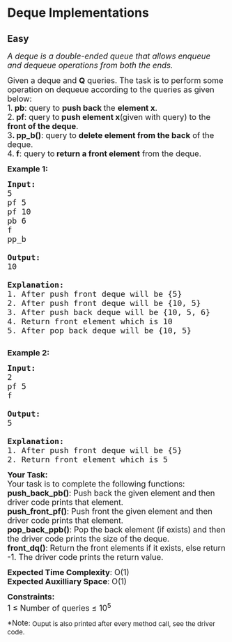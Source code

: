 # Deque Implementations
## Easy 
<div class="problem-statement">
                <p></p><p><em><span style="font-size:18px">A deque is a double-ended queue that allows enqueue and dequeue operations from both the ends.</span></em></p>

<p><span style="font-size:18px">Given a deque and <strong>Q</strong> queries. The task is to perform some operation on dequeue according to the queries as given below:<br>
1.<strong> pb</strong>: query to <strong>push back </strong>the <strong>element x</strong>.<br>
2.<strong> pf</strong>: query to<strong> push element x</strong>(given with query) to the <strong>front of the deque</strong>.<br>
3<strong>. pp_b()</strong>: query to <strong>delete element from the back</strong> of the deque.<br>
4.<strong> f</strong>: query to<strong> return a front element</strong> from the deque.</span></p>

<p><span style="font-size:18px"><strong>Example 1:</strong></span></p>

<pre><span style="font-size:18px"><strong>Input:</strong>
5
pf 5
pf 10
pb 6
f
pp_b

<strong>Output:</strong> 
10

<strong>Explanation:</strong> 
1. After push front deque will be {5}
2. After push front deque will be {10, 5}
3. After push back deque will be {10, 5, 6}
4. Return front element which is 10
5. After pop back deque will be {10, 5}
</span>
</pre>

<p><span style="font-size:18px"><strong>Example 2:</strong></span></p>

<pre><span style="font-size:18px"><strong>Input:</strong> 
2
pf 5 
f

<strong>Output:</strong> 
5 

<strong>Explanation:</strong>
1. After push front deque will be {5}
2. Return front element which is 5
</span></pre>

<p><span style="font-size:18px"><strong>Your Task:</strong><br>
Your task is to complete the following functions:<br>
<strong>push_back_pb()</strong>: Push back the given element and then driver code prints that element.<br>
<strong>push_front_pf()</strong>: Push front the given element and then driver code prints that element.<br>
<strong>pop_back_ppb()</strong>: Pop the back element (if exists) and then the driver code prints the size of the deque.<br>
<strong>front_dq()</strong>: Return the front elements if it exists, else return -1. The driver code prints the return value.</span></p>

<p><span style="font-size:18px"><strong>Expected Time Complexity</strong>: O(1)<br>
<strong>Expected Auxilliary Space</strong>: O(1)</span></p>

<p><span style="font-size:18px"><strong>Constraints:</strong><br>
1 ≤ Number of queries ≤ 10<sup>5</sup></span></p>

<p><span style="font-size:20px"><sup>*Note:</sup></span><span style="font-size:18px"><sup> Ouput is also printed after every method call, see the driver code.</sup></span></p>
 <p></p>
            </div>
